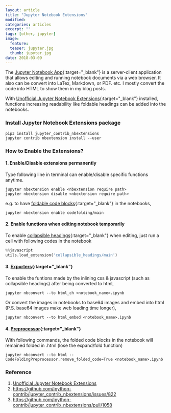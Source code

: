 ```yaml
---
layout: article
title: "Jupyter Notebook Extensions"
modified:
categories: articles
excerpt: ""
tags: [other, jupyter]
image:
  feature: 
  teaser: jupyter.jpg
  thumb: jupyter.jpg
date: 2018-03-09
---
```

The [Jupyter Notebook App](http://jupyter.org){:target="_blank"} is a server-client application that allows editing and running notebook documents via a web browser.
It also can be convert into LaTex, Markdown, or PDF. etc. I mostly convert the code into HTML to show them in my blog posts.


With [Unofficial Jupyter Notebook Extensions](http://jupyter-contrib-nbextensions.readthedocs.io/en/latest/exporting.html){:target="_blank"}
installed, functions increasing readability like foldable headings can be added into the notebooks.

### Install Jupyter Notebook Extensions package
```shell
pip3 install jupyter_contrib_nbextensions
jupyter contrib nbextension install --user
```

### How to Enable the Extensions?

#### 1. Enable/Disable extensions permanently
Type following line in terminal can enable/disable specific functions anytime.

```shell
jupyter nbextension enable <nbextension require path>
jupyter nbextension disable <nbextension require path>
```

e.g. to have [foldable code blocks](http://jupyter-contrib-nbextensions.readthedocs.io/en/latest/nbextensions/codefolding/readme.html){:target="_blank"} in the notebooks, 

```shell
jupyter nbextension enable codefolding/main
```

#### 2. Enable functions when editing notebook temporarily
To enable [collapsible headings](http://jupyter-contrib-nbextensions.readthedocs.io/en/latest/nbextensions/collapsible_headings/readme.html){:target="_blank"} when editing, 
 just run a cell with following codes in the notebook

```python
%%javascript
utils.load_extension('collapsible_headings/main')
```

#### 3. [Exporters](http://jupyter-contrib-nbextensions.readthedocs.io/en/latest/exporting.html#exporters){:target="_blank"}
To enable the funtions made by the inlining css & javascript (such as collapsible headings) after being converted to html,

```shell
jupyter nbconvert --to html_ch <notebook_name>.ipynb
```

Or convert the images in notebooks to base64 images and embed into html 
(P.S. base64 images make web loading time longer),

```shell
jupyter nbconvert --to html_embed <notebook_name>.ipynb
```

#### 4. [Preprocessor](http://jupyter-contrib-nbextensions.readthedocs.io/en/latest/exporting.html#preprocessors){:target="_blank"}
With following commands, the folded code blocks in the notebook will remained folded in .html (lose the expand/fold function)

```shell
jupyter nbconvert --to html --CodeFoldingPreprocessor.remove_folded_code=True <notebook_name>.ipynb
```

### Reference

1. [Unofficial Jupyter Notebook Extensions](http://jupyter-contrib-nbextensions.readthedocs.io/en/latest/exporting.html)
2. https://github.com/ipython-contrib/jupyter_contrib_nbextensions/issues/822
3. https://github.com/ipython-contrib/jupyter_contrib_nbextensions/pull/1058


